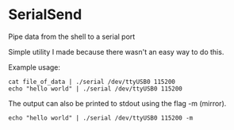 # SerialSend
Pipe data from the shell to a serial port

Simple utility I made because there wasn't an easy way to do this.

Example usage:
```shell
cat file_of_data | ./serial /dev/ttyUSB0 115200
echo "hello world" | ./serial /dev/ttyUSB0 115200
```

The output can also be printed to stdout using the flag -m (mirror).
```shell
echo "hello world" | ./serial /dev/ttyUSB0 115200 -m
```
